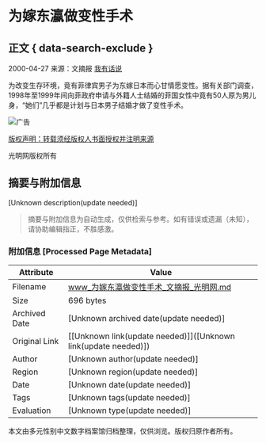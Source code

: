# 为嫁东瀛做变性手术

## 正文 { data-search-exclude }


2000-04-27 来源：文摘报 [我有话说](#commentAnchor)

为改变生存环境，竟有菲律宾男子为东嫁日本而心甘情愿变性。据有关部门调查，1998年至1999年间向菲政府申请与外籍人士结婚的菲国女性中竟有50人原为男儿身，“她们”几乎都是计划与日本男子结婚才做了变性手术。

![广告](https://ad.gmw.cn/content_banner/content_650x120_qrcodes.jpg)

[版权声明：转载须经版权人书面授权并注明来源](https://www.gmw.cn/content/2011-02/14/content_1609313.htm)

光明网版权所有
<!-- tcd_original_link https://www.gmw.cn/01wzb/2000-04/27/GB/2000%5E1741%5E0%5EWZ2-2727.htm -->


## 摘要与附加信息

<!-- tcd_abstract -->
[Unknown description(update needed)]
<!-- tcd_abstract_end -->

> 摘要与附加信息为自动生成，仅供检索与参考。如有错误或遗漏（未知），请协助编辑指正，不胜感激。

### 附加信息 [Processed Page Metadata]

| Attribute       | Value                                  |
|-----------------|----------------------------------------|
| Filename        | www_为嫁东瀛做变性手术_文摘报_光明网.md                             |
| Size            | 696 bytes                           |
| Archived Date   | [Unknown archived date(update needed)]                             |
| Original Link   | [[Unknown link(update needed)]]([Unknown link(update needed)])                       |
| Author          | [Unknown author(update needed)]                               |
| Region          | [Unknown region(update needed)]                               |
| Date            | [Unknown date(update needed)]                                 |
| Tags            | [Unknown tags(update needed)]                                 |
| Evaluation            | [Unknown type(update needed)]                                 |
<!-- tcd_table_end -->

本文由多元性别中文数字档案馆归档整理，仅供浏览。版权归原作者所有。
